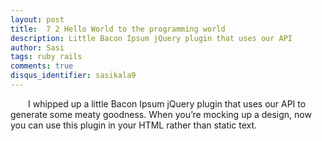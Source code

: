 ```yaml
---
layout: post
title:  7 2 Hello World to the programming world
description: Little Bacon Ipsum jQuery plugin that uses our API
author: Sasi
tags: ruby rails
comments: true
disqus_identifier: sasikala9
---
```


  &ensp;&ensp;&ensp;&ensp;I whipped up a little Bacon Ipsum jQuery plugin that uses our API to generate some meaty goodness.  When you’re mocking up a design, now you can use this plugin in your HTML rather than static text.